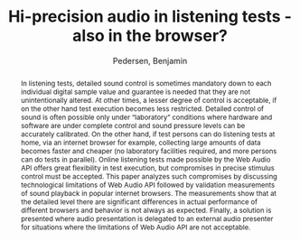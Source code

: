 --- 
title: "Hi-precision audio in listening tests - also in the browser?" 
abstract: "In listening tests, detailed sound control is sometimes mandatory down to each individual digital sample value and guarantee is needed that they are not unintentionally altered. At other times, a lesser degree of control is acceptable, if on the other hand test execution becomes less restricted. Detailed control of sound is often possible only under “laboratory” conditions where hardware and software are under complete control and sound pressure levels can be accurately calibrated. On the other hand, if test persons can do listening tests at home, via an internet browser for example, collecting large amounts of data becomes faster and cheaper (no laboratory facilities required, and more persons can do tests in parallel). Online listening tests made possible by the Web Audio API offers great flexibility in test execution, but compromises in precise stimulus control must be accepted. This paper analyzes such compromises by discussing technological limitations of Web Audio API followed by validation measurements of sound playback in popular internet browsers. The measurements show that at the detailed level there are significant differences in actual performance of different browsers and behavior is not always as expected. Finally, a solution is presented where audio presentation is delegated to an external audio presenter for situations where the limitations of Web Audio API are not acceptable." 
address: "London" 
author: "Pedersen, Benjamin"
webAuthor: "Benjamin Pedersen" 
booktitle: "Proceedings of the International Web Audio Conference" 
editor: "Thalmann, Florian and Ewert, Sebastian" 
month: "Proceedings of the International Web Audio Conference"
pages: "undefined" 
publisher: "Queen Mary University of London" 
series: "WAC '17"
type: "Poster"  
year: "2017" 
id: "2017_EA_28" 
tags: year2017
media: none 
pdflink: /_data/papers/pdf/2017/2017_28.pdf
ISSN: 2663-5844
---